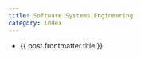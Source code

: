 ```yaml
---
title: Software Systems Engineering
category: Index
---
```


<script lang="ts" setup>
import { data } from '../posts.data.ts'

const posts = data.filter(post => post.frontmatter.category === 'Software Systems Engineering')
</script>

<ul>
  <li v-for="post of posts">
      <a :href="post.url">{{ post.frontmatter.title }}</a>
  </li>
</ul>
